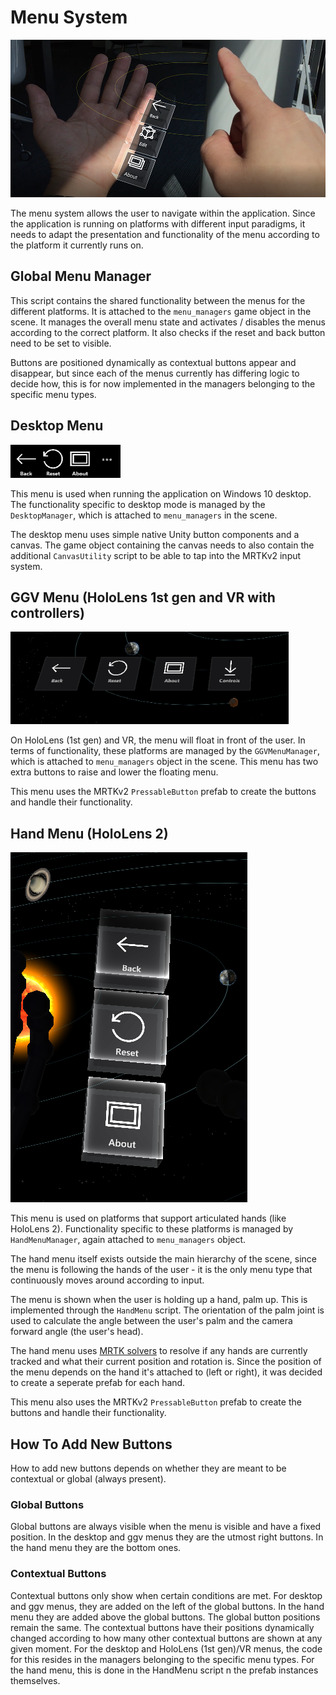 # Menu System

![Menu System](Images/ge_capture_hand_menu.png)

The menu system allows the user to navigate within the application. Since the application is running on platforms with different input paradigms, it needs to adapt the presentation and functionality of the menu according to the platform it currently runs on.

## Global Menu Manager

This script contains the shared functionality between the menus for the different platforms. It is attached to the `menu_managers` game object in the scene. It manages the overall menu state and activates / disables the menus according to the correct platform. It also checks if the reset and back button need to be set to visible.

Buttons are positioned dynamically as contextual buttons appear and disappear, but since each of the menus currently has differing logic to decide how, this is for now implemented in the managers belonging to the specific menu types.

## Desktop Menu

![Desktop Menu](Images/ge_menu_desktop.png)

This menu is used when running the application on Windows 10 desktop. The functionality specific to desktop mode is managed by the `DesktopManager`, which is attached to `menu_managers` in the scene.

The desktop menu uses simple native Unity button components and a canvas. The game object containing the canvas needs to also contain the additional `CanvasUtility` script to be able to tap into the MRTKv2 input system.

## GGV Menu (HoloLens 1st gen and VR with controllers)

![GGV Menu](Images/ge_menu_ggv.png)

On HoloLens (1st gen) and VR, the menu will float in front of the user. In terms of functionality, these platforms are managed by the `GGVMenuManager`, which is  attached to `menu_managers` object in the scene. This menu has two extra buttons to raise and lower the floating menu.

This menu uses the MRTKv2 `PressableButton` prefab to create the buttons and handle their functionality.

## Hand Menu (HoloLens 2)

![Hand Menu](Images/ge_menu_hand.png)

This menu is used on platforms that support articulated hands (like HoloLens 2). Functionality specific to these platforms is managed by `HandMenuManager`, again attached to `menu_managers` object.

The hand menu itself exists outside the main hierarchy of the scene, since the menu is following the hands of the user - it is the only menu type that continuously moves around according to input.

The menu is shown when the user is holding up a hand, palm up. This is implemented through the `HandMenu` script. The orientation of the palm joint is used to calculate the angle between the user's palm and the camera forward angle (the user's head).

The hand menu uses [MRTK solvers](https://github.com/Microsoft/MixedRealityToolkit-Unity/blob/mrtk_development/Documentation/README_Solver.md) to resolve if any hands are currently tracked and what their current position and rotation is. Since the position of the menu depends on the hand it's attached to (left or right), it was decided to create a seperate prefab for each hand.

This menu also uses the MRTKv2 `PressableButton` prefab to create the buttons and handle their functionality.

## How To Add New Buttons

How to add new buttons depends on whether they are meant to be contextual or global (always present).

### Global Buttons

Global buttons are always visible when the menu is visible and have a fixed position. In the desktop and ggv menus they are the utmost right buttons. In the hand menu they are the bottom ones.

### Contextual Buttons

Contextual buttons only show when certain conditions are met. For desktop and ggv menus, they are added on the left of the global buttons. In the hand menu they are added above the global buttons. The global button positions remain the same. The contextual buttons have their positions dynamically changed according to how many other contextual buttons are shown at any given moment. For the desktop and HoloLens (1st gen)/VR menus, the code for this resides in the managers belonging to the specific menu types. For the hand menu, this is done in the HandMenu script n the prefab instances themselves.
